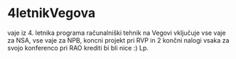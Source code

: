 # 4letnikVegova
vaje iz 4. letnika programa računalniški tehnik na Vegovi
vključuje vse vaje za NSA, vse vaje za NPB, koncni projekt pri RVP in 2 končni nalogi vsaka za svojo konferenco pri RAO
krediti bi bli nice :)
Lp.
